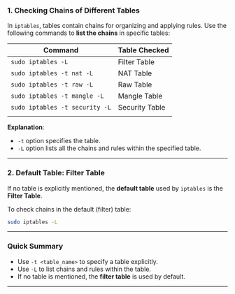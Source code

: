 ### **1. Checking Chains of Different Tables**

In `iptables`, tables contain chains for organizing and applying rules. Use the following commands to **list the chains** in specific tables:

| **Command**                    | **Table Checked** |
| ------------------------------ | ----------------- |
| `sudo iptables -L`             | Filter Table      |
| `sudo iptables -t nat -L`      | NAT Table         |
| `sudo iptables -t raw -L`      | Raw Table         |
| `sudo iptables -t mangle -L`   | Mangle Table      |
| `sudo iptables -t security -L` | Security Table    |
|                                |                   |

**Explanation**:

- `-t` option specifies the table.
- `-L` option lists all the chains and rules within the specified table.

---

### **2. Default Table: Filter Table**

If no table is explicitly mentioned, the **default table** used by `iptables` is the **Filter Table**.

To check chains in the default (filter) table:

```bash
sudo iptables -L
```

---

### **Quick Summary**

- Use `-t <table_name>` to specify a table explicitly.
- Use `-L` to list chains and rules within the table.
- If no table is mentioned, the **filter table** is used by default.

---